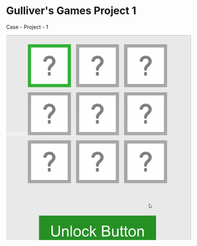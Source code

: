 # Gulliver's Games Project 1
 Case - Project - 1

![RuntimeGif](https://github.com/mustafaAkgul1/Gulliver-s-Games-Project-1/blob/master/Proje%201%20gif.gif)
